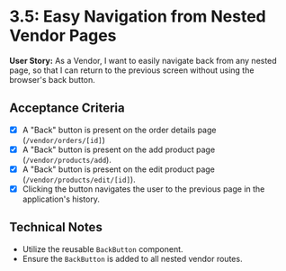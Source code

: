 # 3.5: Easy Navigation from Nested Vendor Pages

**User Story:** As a Vendor, I want to easily navigate back from any nested page, so that I can return to the previous screen without using the browser's back button.

## Acceptance Criteria

- [x] A "Back" button is present on the order details page (`/vendor/orders/[id]`)
- [x] A "Back" button is present on the add product page (`/vendor/products/add`).
- [x] A "Back" button is present on the edit product page (`/vendor/products/edit/[id]`).
- [x] Clicking the button navigates the user to the previous page in the application's history.

## Technical Notes

- Utilize the reusable `BackButton` component.
- Ensure the `BackButton` is added to all nested vendor routes.
